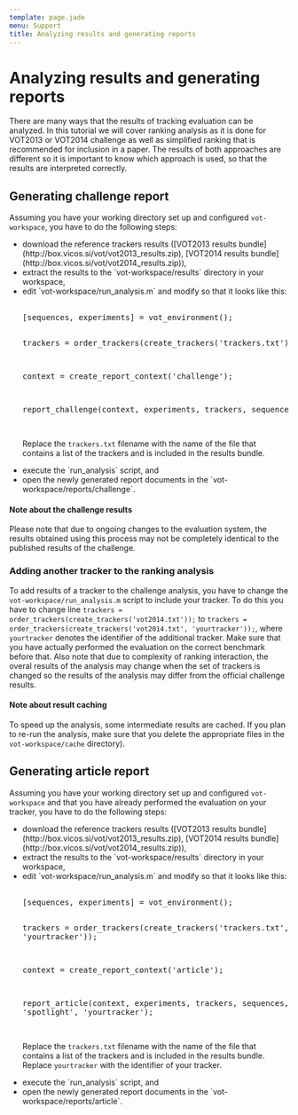 ```yaml
---
template: page.jade
menu: Support
title: Analyzing results and generating reports
---
```


# Analyzing results and generating reports

There are many ways that the results of tracking evaluation can be analyzed. In this tutorial we will cover ranking analysis as it is done for VOT2013 or VOT2014 challenge as well as simplified ranking that is recommended for inclusion in a paper. The results of both approaches are different so it is important to know which approach is used, so that the results are interpreted correctly.

## Generating challenge report

Assuming you have your working directory set up and configured `vot-workspace`, you have to do the following steps:

<ul>
<li> download the reference trackers results ([VOT2013 results bundle](http://box.vicos.si/vot/vot2013_results.zip), [VOT2014 results bundle](http://box.vicos.si/vot/vot2014_results.zip)), </li>

<li> extract the results to the `vot-workspace/results` directory in your workspace, </li>

<li> edit `vot-workspace/run_analysis.m` and modify so that it looks like this: <br/><br/>
<pre>
[sequences, experiments] = vot_environment();

trackers = order_trackers(create_trackers('trackers.txt'));

context = create_report_context('challenge');

report_challenge(context, experiments, trackers, sequences);
</pre><br />Replace the `trackers.txt` filename with the name of the file that contains a list of the trackers and is included in the results bundle.
</li>


<li> execute the `run_analysis` script, and</li>

<li> open the newly generated report documents in the `vot-workspace/reports/challenge`.</li>

</ul>

<div class="alert alert-warning" role="alert">
<div class="icon-left"><i class="glyphicon glyphicon-exclamation-sign hugeicon"></i> </div>
<h4>Note about the challenge results</h4>

Please note that due to ongoing changes to the evaluation system, the results obtained using this process may not be completely identical to the published results of the challenge.
</div>

### Adding another tracker to the ranking analysis

To add results of a tracker to the challenge analysis, you have to change the `vot-workspace/run_analysis.m` script to include your tracker. To do this you have to change line `trackers = order_trackers(create_trackers('vot2014.txt'));` to `trackers = order_trackers(create_trackers('vot2014.txt', 'yourtracker'));`, where `yourtracker` denotes the identifier of the additional tracker. Make sure that you have actually performed the evaluation on the correct benchmark before that. Also note that due to complexity of ranking interaction, the overal results of the analysis may change when the set of trackers is changed so the results of the analysis may differ from the official challenge results.

<div class="alert alert-warning" role="alert">
<div class="icon-left"><i class="glyphicon glyphicon-exclamation-sign hugeicon"></i> </div>
<h4>Note about result caching</h4>

To speed up the analysis, some intermediate results are cached. If you plan to re-run the analysis, make sure that you delete the appropriate files in the `vot-workspace/cache` directory).
</div>

## Generating article report

Assuming you have your working directory set up and configured `vot-workspace` and that you have already performed the evaluation on your tracker, you have to do the following steps:

<ul>
<li> download the reference trackers results ([VOT2013 results bundle](http://box.vicos.si/vot/vot2013_results.zip), [VOT2014 results bundle](http://box.vicos.si/vot/vot2014_results.zip)), </li>

<li> extract the results to the `vot-workspace/results` directory in your workspace, </li>

<li> edit `vot-workspace/run_analysis.m` and modify so that it looks like this: <br/><br/>
<pre>
[sequences, experiments] = vot_environment();

trackers = order_trackers(create_trackers('trackers.txt', 'yourtracker'));

context = create_report_context('article');

report_article(context, experiments, trackers, sequences, 'spotlight', 'yourtracker');
</pre>

<br />Replace the `trackers.txt` filename with the name of the file that contains a list of the trackers and is included in the results bundle. Replace `yourtracker` with  the identifier of your tracker.
</li>

<li> execute the `run_analysis` script, and</li>

<li> open the newly generated report documents in the `vot-workspace/reports/article`.</li>

</ul>

